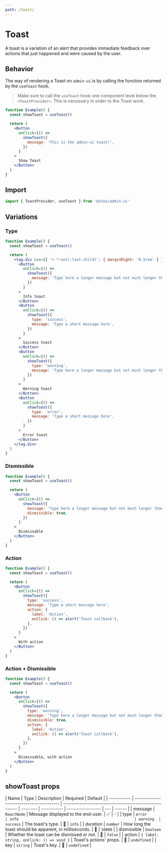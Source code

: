 ```yaml
---
path: /toast/
---
```


# Toast

A toast is a variation of an alert that provides immediate feedback over actions that just happened and were caused by the user.

## Behavior

The way of rendering a Toast on `admin-ui` is by calling the function returned by the `useToast` hook.

<blockquote palette="blue">

Make sure to call the `useToast` hook one component level below the `<ToastProvider>`. This is necessary in order to the Toast work.

</blockquote>

```jsx
function Example() {
  const showToast = useToast()

  return (
    <Button
      onClick={() =>
        showToast({
          message: 'This is the admin-ui toast!',
        })
      }
    >
      Show Toast
    </Button>
  )
}
```

## Import

```jsx isStatic
import { ToastProvider, useToast } from '@vtex/admin-ui'
```

## Variations

### Type

```jsx
function Example() {
  const showToast = useToast()

  return (
    <tag.div csx={{ '> *:not(:last-child)': { marginRight: '0.5rem' } }}>
      <Button
        onClick={() =>
          showToast({
            message: 'Type here a longer message but not much longer than that',
          })
        }
      >
        Info toast
      </Button>
      <Button
        onClick={() =>
          showToast({
            type: 'success',
            message: 'Type a short message here',
          })
        }
      >
        Success toast
      </Button>
      <Button
        onClick={() =>
          showToast({
            type: 'warning',
            message: 'Type here a longer message but not much longer than that',
          })
        }
      >
        Warning toast
      </Button>
      <Button
        onClick={() =>
          showToast({
            type: 'error',
            message: 'Type a short message here',
          })
        }
      >
        Error toast
      </Button>
    </tag.div>
  )
}
```

### Dismissible

```jsx
function Example() {
  const showToast = useToast()

  return (
    <Button
      onClick={() =>
        showToast({
          message: 'Type here a longer message but not much longer than that',
          dismissible: true,
        })
      }
    >
      Dismissable
    </Button>
  )
}
```

### Action

```jsx
function Example() {
  const showToast = useToast()

  return (
    <Button
      onClick={() =>
        showToast({
          type: 'success',
          message: 'Type a short message here',
          action: {
            label: 'Action',
            onClick: () => alert('Toast callback'),
          },
        })
      }
    >
      With action
    </Button>
  )
}
```

### Action + Dismissible

```jsx
function Example() {
  const showToast = useToast()

  return (
    <Button
      onClick={() =>
        showToast({
          type: 'warning',
          message: 'Type here a longer message but not much longer than that',
          dismissible: true,
          action: {
            label: 'Action',
            onClick: () => alert('Toast callback'),
          },
        })
      }
    >
      Dismissable, with action
    </Button>
  )
}
```

## showToast props

| Name        | Type                                     | Description                                             | Required | Default     |
| ----------- | ---------------------------------------- | ------------------------------------------------------- | -------- | ----------- | ----------------- | --- | ------ |
| message     | `ReactNode`                              | Message displayed to the end-user.                      | ✅       | -           |
| type        | `error                                   | info                                                    | warning  | success`    | The toast's type. | 🚫  | `info` |
| duration    | `number`                                 | How long the toast should be apparent, in milliseconds. | 🚫       | `10000`     |
| dismissible | `boolean`                                | Whether the toast can be dismissed or not.              | 🚫       | `false`     |
| action      | `{ label: string, onClick: () => void }` | Toast's actions' props.                                 | 🚫       | `undefined` |
| key         | `string`                                 | Toast's key.                                            | 🚫       | `undefined` |
